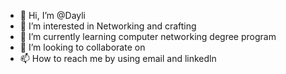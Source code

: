 - 👋 Hi, I’m @Dayli
- 👀 I’m interested in Networking and crafting
- 🌱 I’m currently learning computer networking degree program
- 💞️ I’m looking to collaborate on 
- 📫 How to reach me by using email and linkedln
<!---
Dayliya/Dayliya is a ✨ special ✨ repository because its `README.md` (this file) appears on your GitHub profile.
You can click the Preview link to take a look at your changes.
--->
